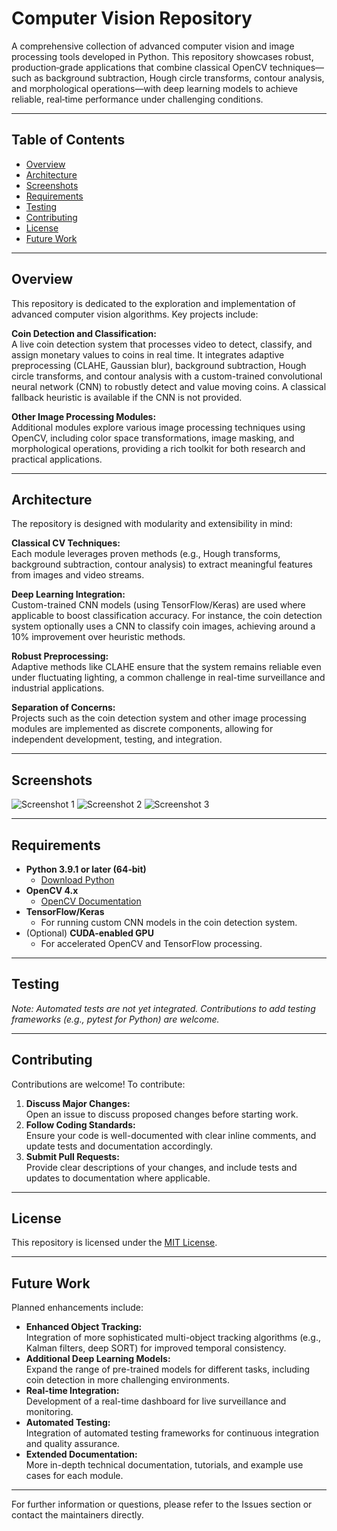# Computer Vision Repository

A comprehensive collection of advanced computer vision and image processing tools developed in Python. This repository showcases robust, production‑grade applications that combine classical OpenCV techniques—such as background subtraction, Hough circle transforms, contour analysis, and morphological operations—with deep learning models to achieve reliable, real‑time performance under challenging conditions.

---

## Table of Contents

- [Overview](#overview)
- [Architecture](#architecture)
- [Screenshots](#screenshots)
- [Requirements](#requirements)
- [Testing](#testing)
- [Contributing](#contributing)
- [License](#license)
- [Future Work](#future-work)

---

## Overview

This repository is dedicated to the exploration and implementation of advanced computer vision algorithms. Key projects include:

**Coin Detection and Classification:**  
A live coin detection system that processes video to detect, classify, and assign monetary values to coins in real time. It integrates adaptive preprocessing (CLAHE, Gaussian blur), background subtraction, Hough circle transforms, and contour analysis with a custom-trained convolutional neural network (CNN) to robustly detect and value moving coins. A classical fallback heuristic is available if the CNN is not provided.

**Other Image Processing Modules:**  
Additional modules explore various image processing techniques using OpenCV, including color space transformations, image masking, and morphological operations, providing a rich toolkit for both research and practical applications.

---

## Architecture

The repository is designed with modularity and extensibility in mind:

**Classical CV Techniques:**  
Each module leverages proven methods (e.g., Hough transforms, background subtraction, contour analysis) to extract meaningful features from images and video streams.

**Deep Learning Integration:**  
Custom-trained CNN models (using TensorFlow/Keras) are used where applicable to boost classification accuracy. For instance, the coin detection system optionally uses a CNN to classify coin images, achieving around a 10% improvement over heuristic methods.

**Robust Preprocessing:**  
Adaptive methods like CLAHE ensure that the system remains reliable even under fluctuating lighting, a common challenge in real-time surveillance and industrial applications.

**Separation of Concerns:**  
Projects such as the coin detection system and other image processing modules are implemented as discrete components, allowing for independent development, testing, and integration.

---

## Screenshots

<img src="https://github.com/sabneet95/Computer-Vision/blob/main/curves.jpg" alt="Screenshot 1">
<img src="https://github.com/sabneet95/Computer-Vision/blob/main/sith.jpg" alt="Screenshot 2">
<img src="https://github.com/sabneet95/Computer-Vision/blob/main/bounded2.gif" alt="Screenshot 3">

---

## Requirements

- **Python 3.9.1 or later (64‑bit)**
  - [Download Python](https://www.python.org/downloads/)
- **OpenCV 4.x**
  - [OpenCV Documentation](https://docs.opencv.org/4.x/)
- **TensorFlow/Keras**
  - For running custom CNN models in the coin detection system.
- (Optional) **CUDA-enabled GPU**
  - For accelerated OpenCV and TensorFlow processing.

---

## Testing

*Note: Automated tests are not yet integrated. Contributions to add testing frameworks (e.g., pytest for Python) are welcome.*

---

## Contributing

Contributions are welcome! To contribute:

1. **Discuss Major Changes:**  
   Open an issue to discuss proposed changes before starting work.
2. **Follow Coding Standards:**  
   Ensure your code is well-documented with clear inline comments, and update tests and documentation accordingly.
3. **Submit Pull Requests:**  
   Provide clear descriptions of your changes, and include tests and updates to documentation where applicable.

---

## License

This repository is licensed under the [MIT License](LICENSE).

---

## Future Work

Planned enhancements include:

- **Enhanced Object Tracking:**  
  Integration of more sophisticated multi-object tracking algorithms (e.g., Kalman filters, deep SORT) for improved temporal consistency.
- **Additional Deep Learning Models:**  
  Expand the range of pre-trained models for different tasks, including coin detection in more challenging environments.
- **Real-time Integration:**  
  Development of a real-time dashboard for live surveillance and monitoring.
- **Automated Testing:**  
  Integration of automated testing frameworks for continuous integration and quality assurance.
- **Extended Documentation:**  
  More in-depth technical documentation, tutorials, and example use cases for each module.

---

For further information or questions, please refer to the Issues section or contact the maintainers directly.
